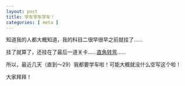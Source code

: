 ```yaml
---
layout: post
title: 学车学车学车！
categories: [ meta ]
---
```


知道我的人都大概知道，我的科目二很早很早之前就挂了…… 

挂了就算了，还挂在了最后一道关卡……[直角转弯](https://baike.baidu.com/item/%E7%9B%B4%E8%A7%92%E8%BD%AC%E5%BC%AF)……

所以，最近几天（直到～29）我都要学车啦！可能大概就没什么空写这个啦！

大家拜拜！